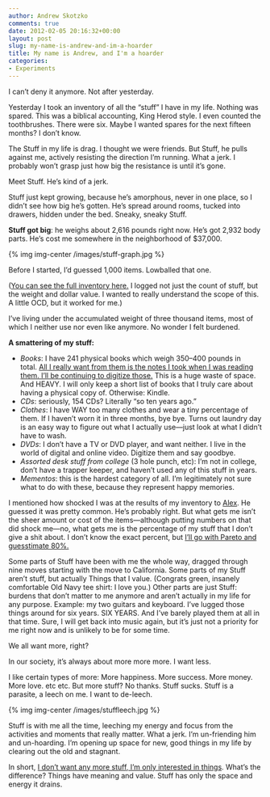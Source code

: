 ```yaml
---
author: Andrew Skotzko
comments: true
date: 2012-02-05 20:16:32+00:00
layout: post
slug: my-name-is-andrew-and-im-a-hoarder
title: My name is Andrew, and I'm a hoarder
categories:
- Experiments
---
```

I can’t deny it anymore. Not after yesterday.

Yesterday I took an inventory of all the “stuff” I have in my life. Nothing was spared. This was a biblical accounting, King Herod style. I even counted the toothbrushes. There were six. Maybe I wanted spares for the next fifteen months? I don’t know.

The Stuff in my life is drag. I thought we were friends. But Stuff, he pulls against me, actively resisting the direction I’m running. What a jerk. I probably won’t grasp just how big the resistance is until it’s gone.

Meet Stuff. He’s kind of a jerk.

Stuff just kept growing, because he’s amorphous, never in one place, so I didn’t see how big he’s gotten. He’s spread around rooms, tucked into drawers, hidden under the bed. Sneaky, sneaky Stuff.

**Stuff got big**: he weighs about 2,616 pounds right now. He’s got 2,932 body parts. He’s cost me somewhere in the neighborhood of $37,000.

{% img img-center /images/stuff-graph.jpg %}

Before I started, I’d guessed 1,000 items. Lowballed that one.

([You can see the full inventory here.](https://docs.google.com/spreadsheet/ccc?key=0ApBq5nqLSn9MdDZwdlpua0tkdERHeDYzWDZOMlhEU2c) I logged not just the count of stuff, but the weight and dollar value. I wanted to really understand the scope of this. A little OCD, but it worked for me.)

I’ve living under the accumulated weight of three thousand items, most of which I neither use nor even like anymore. No wonder I felt burdened.

<!-- more -->

**A smattering of my stuff:**

  * _Books_: I have 241 physical books which weigh 350–400 pounds in total. [All I really want from them is the notes I took when I was reading them. I’ll be continuing to digitize those.](http://blog.andrewskotzko.com/learning) This is a huge waste of space. And HEAVY. I will only keep a short list of books that I truly care about having a physical copy of. Otherwise: Kindle.
  * _CDs_: seriously, 154 CDs? Literally “so ten years ago.”
  * _Clothes_: I have WAY too many clothes and wear a tiny percentage of them. If I haven’t worn it in three months, bye bye. Turns out laundry day is an easy way to figure out what I actually use—just look at what I didn’t have to wash.
  * _DVDs_: I don’t have a TV or DVD player, and want neither. I live in the world of digital and online video. Digitize them and say goodbye.
  * _Assorted desk stuff from college_ (3 hole punch, etc): I’m not in college, don’t have a trapper keeper, and haven’t used any of this stuff in years.
  * _Mementos_: this is the hardest category of all. I’m legitimately not sure what to do with these, because they represent happy memories.

I mentioned how shocked I was at the results of my inventory to [Alex](https://docs.google.com/spreadsheet/ccc?key=0ApBq5nqLSn9MdDZwdlpua0tkdERHeDYzWDZOMlhEU2c). He guessed it was pretty common. He’s probably right. But what gets me isn’t the sheer amount or cost of the items—although putting numbers on that did shock me—no, what gets me is the percentage of my stuff that I don’t give a shit about. I don’t know the exact percent, but [I’ll go with Pareto and guesstimate 80%.](http://en.wikipedia.org/wiki/Pareto_principle)

Some parts of Stuff have been with me the whole way, dragged through nine moves starting with the move to California. Some parts of my Stuff aren’t stuff, but actually Things that I value. (Congrats green, insanely comfortable Old Navy tee shirt: I love you.) Other parts are just Stuff: burdens that don’t matter to me anymore and aren’t actually in my life for any purpose. Example: my two guitars and keyboard. I’ve lugged those things around for six years. SIX YEARS. And I’ve barely played them at all in that time. Sure, I will get back into music again, but it’s just not a priority for me right now and is unlikely to be for some time.

We all want more, right?

In our society, it’s always about more more more. I want less.

I like certain types of more: More happiness. More success. More money. More love. etc etc. But more stuff? No thanks. Stuff sucks. Stuff is a parasite, a leech on me. I want to de-leech.

{% img img-center /images/stuffleech.jpg %}

Stuff is with me all the time, leeching my energy and focus from the activities and moments that really matter. What a jerk. I’m un-friending him and un-hoarding. I’m opening up space for new, good things in my life by clearing out the old and stagnant.

In short, [I don’t want any more stuff, I’m only interested in things](http://www.raptitude.com/2011/01/i-dont-want-stuff-any-more-only-things/). What’s the difference? Things have meaning and value. Stuff has only the space and energy it drains.
